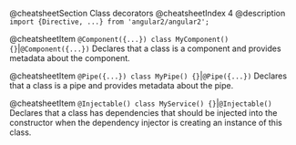 @cheatsheetSection
Class decorators
@cheatsheetIndex 4
@description
`import {Directive, ...} from 'angular2/angular2';`

@cheatsheetItem
`@Component({...})
class MyComponent() {}`|`@Component({...})`
Declares that a class is a component and provides metadata about the component.

@cheatsheetItem
`@Pipe({...})
class MyPipe() {}`|`@Pipe({...})`
Declares that a class is a pipe and provides metadata about the pipe.

@cheatsheetItem
`@Injectable()
class MyService() {}`|`@Injectable()`
Declares that a class has dependencies that should be injected into the constructor when the dependency
injector is creating an instance of this class.